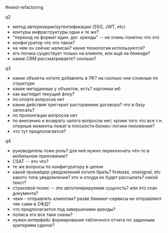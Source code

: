 #need-refactoring 

q2

- метод авторизации/аутентификации (SSO, JWT, etc)
- контуры инфраструктуры одни и те же?
- "переход на формат един. дог. аренды" -- не очень понятно что это
- конфигуратор что это такое?
- на чем он сейчас написан? какие технологии используются?
- его логика существует только на клиенте, или ещё на бекенде?
- какие CRM рассматриваете? сколько?

  

q3

- какие объекты хотите добавлять в ЛК? на сколько они сложные по структуре
- какие метаданные у объектов, есть? картинки мб
- как выглядит текущий флоу?
- по оплате вопросов нет
- какие действия триггерит расторжение договора? что в базу записать?
- по пролонгации вопросов нет
- по внесению и возврату залога вопросов нет; кроме того что все т.н. спорные моменты лежат в плоскости бизнес-логики пиложения?
- что тут предполагается?

  

q4

- руководитель тоже роль? для неё нужно переключать что-то в мобильном приложении?
- CSAT -- это что?
- те же вопросы по конфигуратору в целом
- какой провайдер уведомлений хотите брать? firebase, onesignal, etc  
    какого типа уведомления? кто и откуда их будет рассылать? какой текст?
- страховой полис -- это автогенерируемая сущность? или это скан документа?
- чеки - отправлять клиентам? разве банкинг-сервисы не отправляют чек сами в ОФД?
- что предполагается под завершением аренды?
- полиса это все таки сканы?
- нужен интерфейс формирования табличного отчета по заданным критериям сделок?